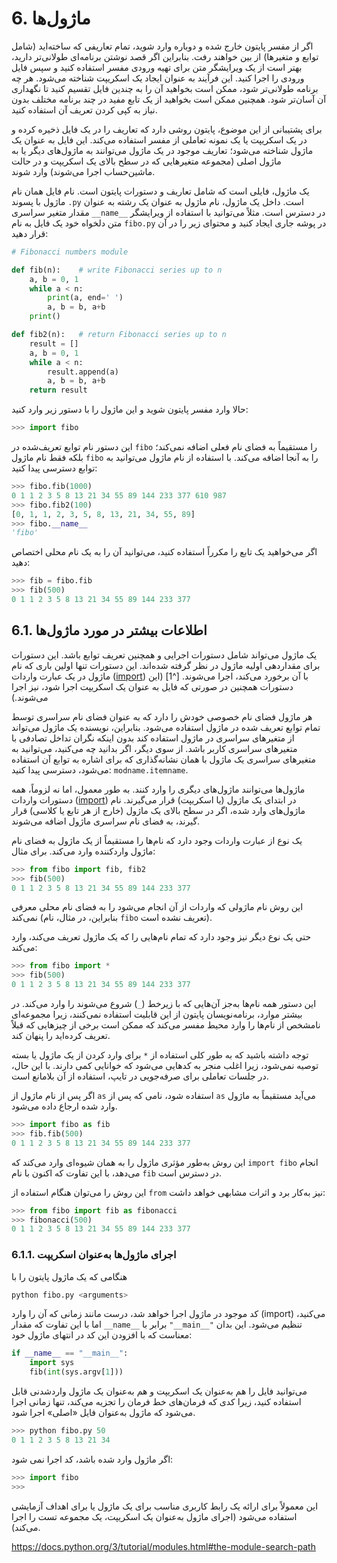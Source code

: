 # 6. ماژول‌ها

اگر از مفسر پایتون خارج شده و دوباره وارد شوید، تمام تعاریفی که ساخته‌اید (شامل توابع و متغیرها) از بین خواهند رفت. بنابراین اگر قصد نوشتن برنامه‌ای طولانی‌تر دارید، بهتر است از یک ویرایشگر متن برای تهیه ورودی مفسر استفاده کنید و سپس فایل ورودی را اجرا کنید. این فرآیند به عنوان ایجاد یک اسکریپت شناخته می‌شود. هر چه برنامه طولانی‌تر شود، ممکن است بخواهید آن را به چندین فایل تقسیم کنید تا نگهداری آن آسان‌تر شود. همچنین ممکن است بخواهید از یک تابع مفید در چند برنامه مختلف بدون نیاز به کپی کردن تعریف آن استفاده کنید.

برای پشتیبانی از این موضوع، پایتون روشی دارد که تعاریف را در یک فایل ذخیره کرده و در یک اسکریپت یا یک نمونه تعاملی از مفسر استفاده می‌کند. این فایل به عنوان یک ماژول شناخته می‌شود؛ تعاریف موجود در یک ماژول می‌توانند به ماژول‌های دیگر یا به ماژول اصلی (مجموعه متغیرهایی که در سطح بالای یک اسکریپت و در حالت ماشین‌حساب اجرا می‌شوند) وارد شوند.

یک ماژول، فایلی است که شامل تعاریف و دستورات پایتون است. نام فایل همان نام ماژول با پسوند `.py` است. داخل یک ماژول، نام ماژول به عنوان یک رشته به عنوان مقدار متغیر سراسری `__name__` در دسترس است. مثلاً می‌توانید با استفاده از ویرایشگر متن دلخواه خود یک فایل به نام `fibo.py` در پوشه جاری ایجاد کنید و محتوای زیر را در آن قرار دهید:

```python
# Fibonacci numbers module

def fib(n):    # write Fibonacci series up to n
    a, b = 0, 1
    while a < n:
        print(a, end=' ')
        a, b = b, a+b
    print()

def fib2(n):   # return Fibonacci series up to n
    result = []
    a, b = 0, 1
    while a < n:
        result.append(a)
        a, b = b, a+b
    return result
```

حالا وارد مفسر پایتون شوید و این ماژول را با دستور زیر وارد کنید:

```python
>>> import fibo
```

این دستور نام توابع تعریف‌شده در `fibo` را مستقیماً به فضای نام فعلی اضافه نمی‌کند؛ بلکه فقط نام ماژول `fibo` را به آنجا اضافه می‌کند. با استفاده از نام ماژول می‌توانید به توابع دسترسی پیدا کنید:

```python
>>> fibo.fib(1000)
0 1 1 2 3 5 8 13 21 34 55 89 144 233 377 610 987
>>> fibo.fib2(100)
[0, 1, 1, 2, 3, 5, 8, 13, 21, 34, 55, 89]
>>> fibo.__name__
'fibo'
```

اگر می‌خواهید یک تابع را مکرراً استفاده کنید، می‌توانید آن را به یک نام محلی اختصاص دهید:

```python
>>> fib = fibo.fib
>>> fib(500)
0 1 1 2 3 5 8 13 21 34 55 89 144 233 377
```

## 6.1. اطلاعات بیشتر در مورد ماژول‌ها 

یک ماژول می‌تواند شامل دستورات اجرایی و همچنین تعریف توابع باشد. این دستورات برای مقداردهی اولیه ماژول در نظر گرفته شده‌اند. این دستورات تنها اولین باری که نام ماژول در یک عبارت واردات ([import](https://docs.python.org/3/reference/simple_stmts.html#import)) با آن برخورد می‌کند، اجرا می‌شوند. [^1] (این دستورات همچنین در صورتی که فایل به عنوان یک اسکریپت اجرا شود، نیز اجرا می‌شوند.)

هر ماژول فضای نام خصوصی خودش را دارد که به عنوان فضای نام سراسری توسط تمام توابع تعریف شده در ماژول استفاده می‌شود. بنابراین، نویسنده یک ماژول می‌تواند از متغیرهای سراسری در ماژول استفاده کند بدون اینکه نگران تداخل تصادفی با متغیرهای سراسری کاربر باشد. از سوی دیگر، اگر بدانید چه می‌کنید، می‌توانید به متغیرهای سراسری یک ماژول با همان نشانه‌گذاری که برای اشاره به توابع آن استفاده می‌شود، دسترسی پیدا کنید: `modname.itemname`.

ماژول‌ها می‌توانند ماژول‌های دیگری را وارد کنند. به طور معمول، اما نه لزوماً، همه دستورات واردات ([import](https://docs.python.org/3/reference/simple_stmts.html#import)) در ابتدای یک ماژول (یا اسکریپت) قرار می‌گیرند. نام ماژول‌های وارد شده، اگر در سطح بالای یک ماژول (خارج از هر تابع یا کلاسی) قرار گیرند، به فضای نام سراسری ماژول اضافه می‌شوند.

یک نوع از عبارت واردات وجود دارد که نام‌ها را مستقیماً از یک ماژول به فضای نام ماژول واردکننده وارد می‌کند. برای مثال:

``` python
>>> from fibo import fib, fib2
>>> fib(500)
0 1 1 2 3 5 8 13 21 34 55 89 144 233 377
```

این روش نام ماژولی که واردات از آن انجام می‌شود را به فضای نام محلی معرفی نمی‌کند (بنابراین، در مثال، نام `fibo` تعریف نشده است).

حتی یک نوع دیگر نیز وجود دارد که تمام نام‌هایی را که یک ماژول تعریف می‌کند، وارد می‌کند:

``` python
>>> from fibo import *
>>> fib(500)
0 1 1 2 3 5 8 13 21 34 55 89 144 233 377
```

این دستور همه نام‌ها به‌جز آن‌هایی که با زیرخط (`_`) شروع می‌شوند را وارد می‌کند. در بیشتر موارد، برنامه‌نویسان پایتون از این قابلیت استفاده نمی‌کنند، زیرا مجموعه‌ای نامشخص از نام‌ها را وارد محیط مفسر می‌کند که ممکن است برخی از چیزهایی که قبلاً تعریف کرده‌اید را پنهان کند.

توجه داشته باشید که به طور کلی استفاده از `*` برای وارد کردن از یک ماژول یا بسته توصیه نمی‌شود، زیرا اغلب منجر به کدهایی می‌شود که خوانایی کمی دارند. با این حال، در جلسات تعاملی برای صرفه‌جویی در تایپ، استفاده از آن بلامانع است.

اگر پس از نام ماژول از `as` استفاده شود، نامی که پس از `as` می‌آید مستقیماً به ماژول وارد شده ارجاع داده می‌شود.

``` python
>>> import fibo as fib
>>> fib.fib(500)
0 1 1 2 3 5 8 13 21 34 55 89 144 233 377
```

این روش به‌طور مؤثری ماژول را به همان شیوه‌ای وارد می‌کند که `import fibo` انجام می‌دهد، با این تفاوت که اکنون با نام `fib` در دسترس است.

این روش را می‌توان هنگام استفاده از `from` نیز به‌کار برد و اثرات مشابهی خواهد داشت:

``` python
>>> from fibo import fib as fibonacci
>>> fibonacci(500)
0 1 1 2 3 5 8 13 21 34 55 89 144 233 377
```

### 6.1.1. اجرای ماژول‌ها به‌عنوان اسکریپت

هنگامی که یک ماژول پایتون را با

``` bash
python fibo.py <arguments>
```

کد موجود در ماژول اجرا خواهد شد، درست مانند زمانی که آن را وارد (import) می‌کنید، اما با این تفاوت که مقدار `__name__` برابر با `"__main__"` تنظیم می‌شود. این بدان معناست که با افزودن این کد در انتهای ماژول خود:

``` python
if __name__ == "__main__":
    import sys
    fib(int(sys.argv[1]))
```

می‌توانید فایل را هم به‌عنوان یک اسکریپت و هم به‌عنوان یک ماژول واردشدنی قابل استفاده کنید، زیرا کدی که فرمان‌های خط فرمان را تجزیه می‌کند، تنها زمانی اجرا می‌شود که ماژول به‌عنوان فایل «اصلی» اجرا شود.

``` python
>>> python fibo.py 50
0 1 1 2 3 5 8 13 21 34
```

اگر ماژول وارد شده باشد، کد اجرا نمی شود:

``` python
>>> import fibo
>>>
```

این معمولاً برای ارائه یک رابط کاربری مناسب برای یک ماژول یا برای اهداف آزمایشی استفاده می‌شود (اجرای ماژول به‌عنوان یک اسکریپت، یک مجموعه تست را اجرا می‌کند).

https://docs.python.org/3/tutorial/modules.html#the-module-search-path
